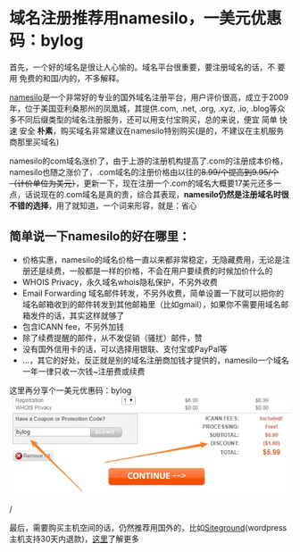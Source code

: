 # 域名注册推荐用namesilo，一美元优惠码：bylog

首先，一个好的域名是很让人心愉的。域名平台很重要，要注册域名的话，不 要 用 免费的和国/内的，不多解释。

[namesilo](https://www.namesilo.com/?rid=adf2827hj "域名注册推荐")是一个非常好的专业的国外域名注册平台，用户评价很高，成立于2009年，位于美国亚利桑那州的凤凰城，其提供.com, .net, .org, .xyz, .io, .blog等众多不同后缀类型的域名注册服务，还可以用支付宝购买，总的来说，便宜 简单 快速 安全 **朴素**，购买域名非常建议在namesilo特别购买(是的，不建议在主机服务商那里买域名)

namesilo的com域名涨价了，由于上游的注册机构提高了.com的注册成本价格，namesilo也随之涨价了，.com域名的注册价格由以往的~~8.99/个提高到9.95/个（计价单位为美元）~~，更新一下，现在注册一个.com的域名大概要17美元还多一点，话说现在的.com域名是真的贵，综合其表现，**namesilo仍然是注册域名时很不错的选择**，用了就知道，一个词来形容，就是：省心

## 简单说一下namesilo的好在哪里：

*   价格实惠，namesilo的域名价格一直以来都非常稳定，无隐藏费用，无论是注册还是续费，一般都是一样的价格，不会在用户要续费的时候加价什么的
*   WHOIS Privacy，永久域名whois隐私保护，不另外收费
*   Email Forwarding 域名邮件转发，不另外收费，简单设置一下就可以把你的域名邮箱收到的邮件转发到其他邮箱里（比如gmail），如果你不需要用域名邮箱发件的话，其实这样就够了
*   包含ICANN fee，不另外加钱
*   除了续费提醒的邮件，从不发促销（骚扰）邮件，赞
*   没有国外信用卡的话，可以选择用银联、支付宝或PayPal等
*   ...，其它的好处，反正就是别的域名注册商加钱才提供的，namesilo一个域名一年一律只收一次钱~注册费或续费

这里再分享个一美元优惠码：bylog
![namesilo域名注册优惠码](https://raw.githubusercontent.com/bylog/bylog.github.io/master/img/namesilo-coupon.jpg "namesilo怎么样、namesilo教程、namesilo优惠码-域名购买、转入等都可以用，一个人只能用一次")

/

最后，需要购买主机空间的话，仍然推荐用国外的，比如[Siteground](https://www.siteground.com/go/wpzhuji)(wordpress主机支持30天内退款)，[这里](https://bylog.github.io/hosting.html)了解更多
